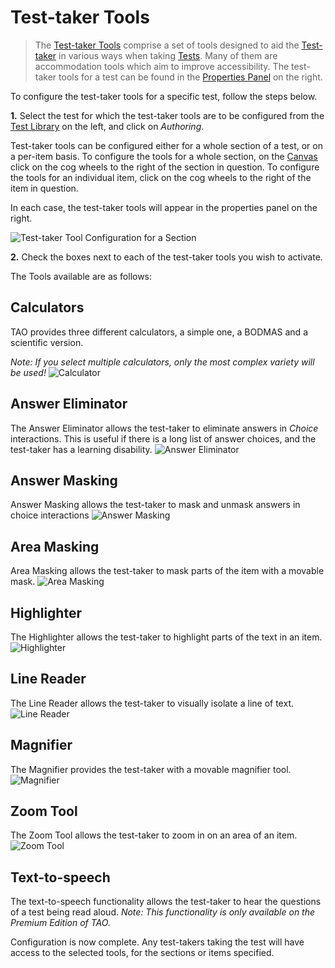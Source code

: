 # Test-taker Tools

> The [Test-taker Tools](../appendix/glossary.md#test-taker-tools) comprise a set of tools designed to aid the [Test-taker](../appendix/glossary.md#test-taker) in various ways when taking [Tests](../appendix/glossary.md#test). Many of them are accommodation tools which aim to improve accessibility. The test-taker tools for a test can be found in the [Properties Panel](../appendix/glossary.md#properties-panel) on the right.


To configure the test-taker tools for a specific test, follow the steps below.

**1.** Select the test for which the test-taker tools are to be configured from the [Test Library](../appendix/glossary.md#test-library) on the left, and click on *Authoring*.

Test-taker tools can be configured either for a whole section of a test, or on a per-item basis. To configure the tools for a whole section, on the [Canvas](../appendix/glossary.md#canvas) click on the cog wheels to the right of the section in question. To configure the tools for an individual item, click on the cog wheels to the right of the item in question.

In each case, the test-taker tools will appear in the properties panel on the right.
 
![Test-taker Tool Configuration for a Section](../resources/backend/tests/authoring/settings/section/test-taker-tools.png)

**2.** Check the boxes next to each of the test-taker tools you wish to activate.


The Tools available are as follows:
 
## Calculators
TAO provides three different calculators, a simple one, a BODMAS and a scientific version. 

_Note: If you select multiple calculators, only the most complex variety will be used!_
![Calculator](../resources/delivery/features/test-taker-tools/calculator.png)
 
## Answer Eliminator
The Answer Eliminator allows the test-taker to eliminate answers in *Choice* interactions. This is useful if there is a long list of answer choices, and the test-taker has a learning disability.
![Answer Eliminator](../resources/delivery/features/test-taker-tools/answer-eliminator.png)

## Answer Masking
Answer Masking allows the test-taker to mask and unmask answers in choice interactions
![Answer Masking](../resources/delivery/features/test-taker-tools/answer-masking.png)
 
## Area Masking
Area Masking allows the test-taker to mask parts of the item with a movable mask.
![Area Masking](../resources/delivery/features/test-taker-tools/area-masking.png)

## Highlighter
The Highlighter allows the test-taker to highlight parts of the text in an item.
![Highlighter](../resources/delivery/features/test-taker-tools/highlighter.png)

## Line Reader
The Line Reader allows the test-taker to visually isolate a line of text.
![Line Reader](../resources/delivery/features/test-taker-tools/line-reader.png)

## Magnifier
The Magnifier provides the test-taker with a movable magnifier tool.
![Magnifier](../resources/delivery/features/test-taker-tools/magnifier.png)

## Zoom Tool
The Zoom Tool allows the test-taker to zoom in on an area of an item.
![Zoom Tool](../resources/delivery/features/test-taker-tools/zoom.gif)

## Text-to-speech
The text-to-speech functionality allows the test-taker to hear the questions of a test being read aloud. *Note: This functionality is only available on the Premium Edition of TAO.*

Configuration is now complete. Any test-takers taking the test will have access to the selected tools, for the sections or items specified.


